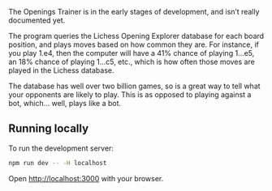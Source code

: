 The Openings Trainer is in the early stages of development, and isn’t really documented yet.

The program queries the Lichess Opening Explorer database for each board position, and plays moves based on how common they are.  For instance, if you play 1.e4, then the computer will have a 41% chance of playing 1...e5, an 18% chance of playing 1...c5, etc., which is how often those moves are played in the Lichess database.

The database has well over two billion games, so is a great way to tell what your opponents are likely to play.  This is as opposed to playing against a bot, which… well, plays like a bot.

## Running locally

To run the development server:

```bash
npm run dev -- -H localhost
```

Open [http://localhost:3000](http://localhost:3000) with your browser.
